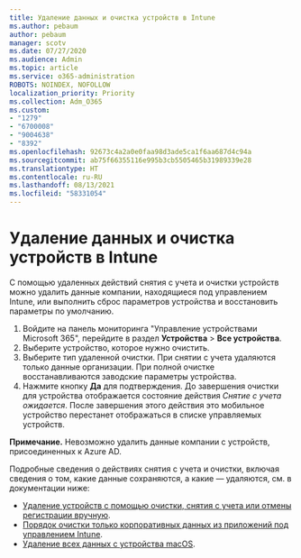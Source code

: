 ```yaml
---
title: Удаление данных и очистка устройств в Intune
ms.author: pebaum
author: pebaum
manager: scotv
ms.date: 07/27/2020
ms.audience: Admin
ms.topic: article
ms.service: o365-administration
ROBOTS: NOINDEX, NOFOLLOW
localization_priority: Priority
ms.collection: Adm_O365
ms.custom:
- "1279"
- "6700008"
- "9004638"
- "8392"
ms.openlocfilehash: 92673c4a2a0e0faa98d3ade5ca1f6aa687d4c94a
ms.sourcegitcommit: ab75f66355116e995b3cb5505465b31989339e28
ms.translationtype: HT
ms.contentlocale: ru-RU
ms.lasthandoff: 08/13/2021
ms.locfileid: "58331054"
---
```

# <a name="removing-data-and-wiping-devices-from-intune"></a>Удаление данных и очистка устройств в Intune

С помощью удаленных действий снятия с учета и очистки устройств можно удалить данные компании, находящиеся под управлением Intune, или выполнить сброс параметров устройства и восстановить параметры по умолчанию.

1. Войдите на панель мониторинга "Управление устройствами Microsoft 365", перейдите в раздел **Устройства** > **Все устройства**.
2. Выберите устройство, которое нужно очистить.
3. Выберите тип удаленной очистки. При снятии с учета удаляются только данные организации. При полной очистке восстанавливаются заводские параметры устройства.
4. Нажмите кнопку **Да** для подтверждения. До завершения очистки для устройства отображается состояние действия *Снятие с учета ожидается*.
    После завершения этого действия это мобильное устройство перестанет отображаться в списке управляемых устройств.

**Примечание.** Невозможно удалить данные компании с устройств, присоединенных к Azure AD. 

Подробные сведения о действиях снятия с учета и очистки, включая сведения о том, какие данные сохраняются, а какие — удаляются, см. в документации ниже:

- [Удаление устройств с помощью очистки, снятия с учета или отмены регистрации вручную](https://docs.microsoft.com/mem/intune/remote-actions/devices-wipe).
- [Порядок очистки только корпоративных данных из приложений под управлением Intune](https://docs.microsoft.com/mem/intune/apps/apps-selective-wipe).
- [Удаление всех данных с устройства macOS](https://docs.microsoft.com/mem/intune/remote-actions/device-erase).